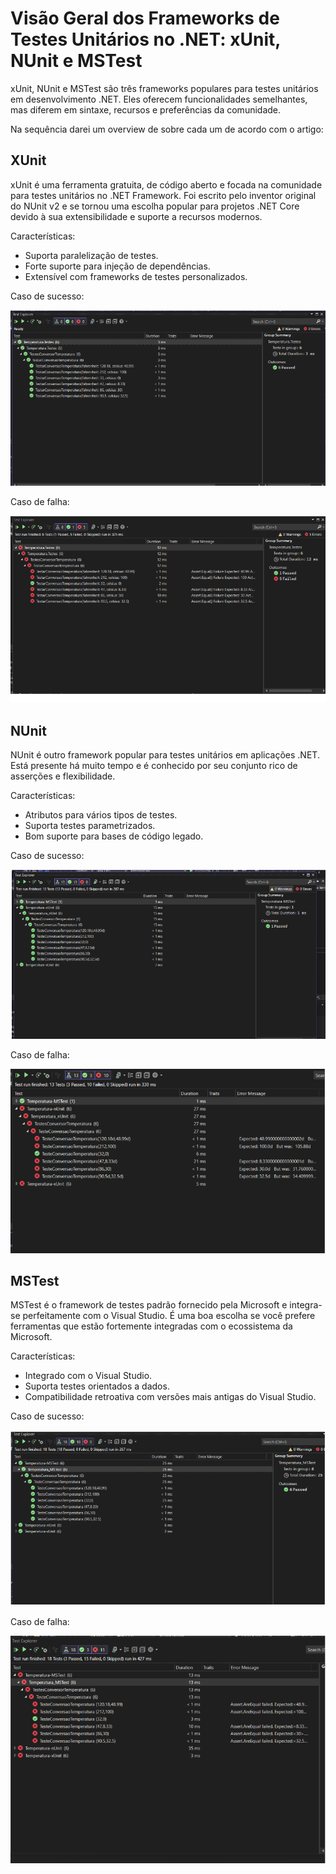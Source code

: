 # Visão Geral dos Frameworks de Testes Unitários no .NET: xUnit, NUnit e MSTest

xUnit, NUnit e MSTest são três frameworks populares para testes unitários em desenvolvimento .NET. Eles oferecem funcionalidades semelhantes, mas diferem em sintaxe, recursos e preferências da comunidade.

Na sequência darei um overview de sobre cada um de acordo com o artigo:

## XUnit

xUnit é uma ferramenta gratuita, de código aberto e focada na comunidade para testes unitários no .NET Framework. Foi escrito pelo inventor original do NUnit v2 e se tornou uma escolha popular para projetos .NET Core devido à sua extensibilidade e suporte a recursos modernos.

Características:
- Suporta paralelização de testes.
- Forte suporte para injeção de dependências.
- Extensível com frameworks de testes personalizados.

Caso de sucesso:

<img src="./assets/xunit-success.png">

Caso de falha:

<img src="./assets/fail-xunit.png">

## NUnit

NUnit é outro framework popular para testes unitários em aplicações .NET. Está presente há muito tempo e é conhecido por seu conjunto rico de asserções e flexibilidade.

Características:
- Atributos para vários tipos de testes.
- Suporta testes parametrizados.
- Bom suporte para bases de código legado.

Caso de sucesso:

<img src="./assets/nunit-success.png">

Caso de falha:

<img src="./assets/nunit-fail.png">

## MSTest

MSTest é o framework de testes padrão fornecido pela Microsoft e integra-se perfeitamente com o Visual Studio. É uma boa escolha se você prefere ferramentas que estão fortemente integradas com o ecossistema da Microsoft.

Características:
- Integrado com o Visual Studio.
- Suporta testes orientados a dados.
- Compatibilidade retroativa com versões mais antigas do Visual Studio.

Caso de sucesso:

<img src="./assets/mstest-success.png">

Caso de falha:

<img src="./assets/mstest-fail.png">
